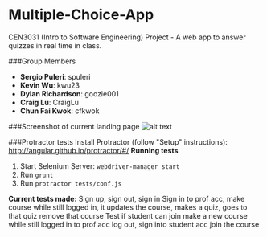 # Multiple-Choice-App
CEN3031 (Intro to Software Engineering) Project - A web app to answer quizzes in real time in class.

###Group Members
* **Sergio Puleri**: spuleri
* **Kevin Wu**: kwu23
* **Dylan Richardson**: goozie001
* **Craig Lu**: CraigLu
* **Chun Fai Kwok**: cfkwok

###Screenshot of current landing page
![alt text](http://i.imgur.com/sEjTM25.png?1 "Landing Page")

###Protractor tests
Install Protractor (follow "Setup" instructions):
http://angular.github.io/protractor/#/
**Running tests**
1. Start Selenium Server: `webdriver-manager start`
2. Run `grunt`
3. Run `protractor tests/conf.js`

**Current tests made:**
Sign up, sign out, sign in
Sign in to prof acc, make course
while still logged in, it updates the course, makes a quiz, goes to that quiz
remove that course
Test if student can join
make a new course while still logged in to prof acc
log out, sign into student acc
join the course

